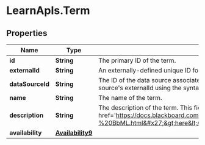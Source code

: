 # LearnApIs.Term

## Properties
Name | Type | Description | Notes
------------ | ------------- | ------------- | -------------
**id** | **String** | The primary ID of the term. | [optional] 
**externalId** | **String** | An externally-defined unique ID for the term.  Formerly known as &#x27;sourcedidId&#x27;. | [optional] 
**dataSourceId** | **String** | The ID of the data source associated with this term.  This may optionally be the data source&#x27;s externalId using the syntax \&quot;externalId:math101\&quot;. | [optional] 
**name** | **String** | The name of the term. | [optional] 
**description** | **String** | The description of the term. This field supports BbML; see &lt;a target&#x3D;&#x27;_blank&#x27; href&#x3D;&#x27;https://docs.blackboard.com/learn/REST/Blackboard%20Markup%20Language%20-%20BbML.html&#x27;&gt;here&lt;/a&gt; for more information. | [optional] 
**availability** | [**Availability9**](Availability9.md) |  | [optional] 
